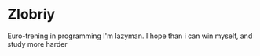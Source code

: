 # Zlobriy
Euro-trening in programming
I'm lazyman. I hope than i can win myself, and study more harder
